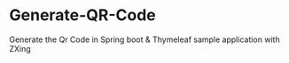 # Generate-QR-Code
Generate the Qr Code in Spring boot &amp; Thymeleaf sample application with ZXing
